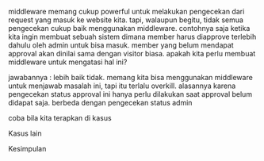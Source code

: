 middleware memang cukup powerful untuk melakukan pengecekan dari request yang masuk ke website kita. tapi, walaupun begitu, tidak semua pengecekan cukup baik menggunakan middleware. contohnya saja ketika kita ingin membuat sebuah sistem dimana member harus diapprove terlebih dahulu oleh admin untuk bisa masuk. member yang belum mendapat approval akan dinilai sama dengan visitor biasa. apakah kita perlu membuat middleware untuk mengatasi hal ini?

jawabannya : lebih baik tidak. memang kita bisa menggunakan middleware untuk menjawab masalah ini, tapi itu terlalu overkill. alasannya karena pengecekan status approval ini hanya perlu dilakukan saat approval belum didapat saja. berbeda dengan pengecekan status admin

coba bila kita terapkan di kasus 

Kasus lain

Kesimpulan



